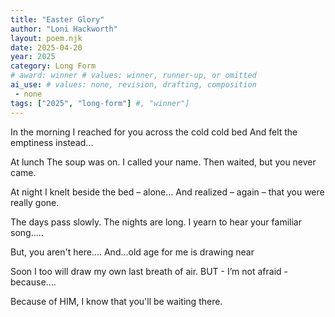 ```yaml
---
title: "Easter Glory"
author: "Loni Hackworth"
layout: poem.njk
date: 2025-04-20
year: 2025
category: Long Form
# award: winner # values: winner, runner-up, or omitted
ai_use: # values: none, revision, drafting, composition
 - none 
tags: ["2025", "long-form"] #, "winner"]
---
```

In the morning
I reached for you across the cold cold bed
And felt the emptiness instead...

At lunch
The soup was on. I called your name.
Then waited, but you never came.

At night
I knelt beside the bed – alone...
And realized – again – that you were really gone.

The days pass slowly. The nights are long.
I yearn to hear your familiar song.....

But, you aren't here....
And...old age for me is drawing near

Soon I too will draw my own last breath of air.
BUT - I’m not afraid - because....

Because of HIM, 
I know that you'll be waiting there.